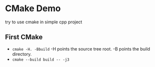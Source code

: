 # CMake Demo
try to use cmake in simple cpp project

## First CMake
  - `cmake -H. -Bbuild`
    -H points the source tree root.
    -B points the build directory.
  - `cmake --build build -- -j3`
